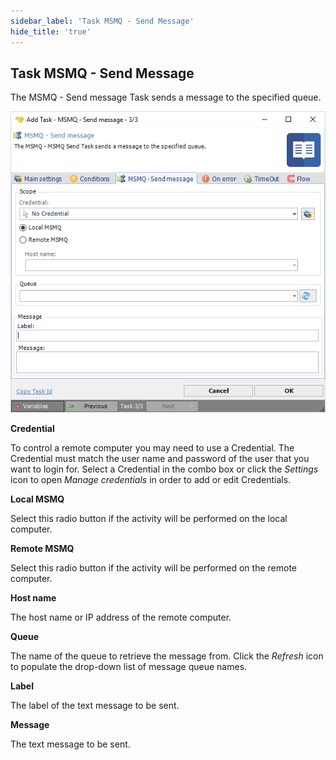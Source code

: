 ```yaml
---
sidebar_label: 'Task MSMQ - Send Message'
hide_title: 'true'
---
```


## Task MSMQ - Send Message

The MSMQ - Send message Task sends a message to the specified queue.

![](../../../../../static/img/hmfile_hash_39e151a9.png)

**Credential**

To control a remote computer you may need to use a Credential. The Credential must match the user name and password of the user that you want to login for. Select a Credential in the combo box or click the *Settings* icon to open *Manage credentials* in order to add or edit Credentials.
 
**Local MSMQ**

Select this radio button if the activity will be performed on the local computer.
 
**Remote MSMQ**

Select this radio button if the activity will be performed on the remote computer.
 
**Host name**

The host name or IP address of the remote computer.
 
**Queue**

The name of the queue to retrieve the message from. Click the *Refresh* icon to populate the drop-down list of message queue names.
 
**Label**

The label of the text message to be sent.
 
**Message**

The text message to be sent.